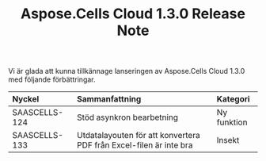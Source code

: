 ﻿---
title: Aspose.Cells Cloud 1.3.0 Release Note
second_title: Aspose.Cells Cloud Documen
type: docs
url: /sv/aspose-cells-cloud-1-3-0-release-notes/
aliases: [/aspose-cells-for-cloud-1-3-0-release-notes/]
description: Aspose.Cells Cloud stöder Excel för att skapa, konvertera, sammanfoga, dela, skydda, inre objektoperation och så vidare
weight: 40
---
Vi är glada att kunna tillkännage lanseringen av Aspose.Cells Cloud 1.3.0 med följande förbättringar.

|**Nyckel** |**Sammanfattning** |**Kategori** |
|:- |:- |:- |
|SAASCELLS-124 | Stöd asynkron bearbetning| Ny funktion|
|SAASCELLS-133 | Utdatalayouten för att konvertera PDF från Excel-filen är inte bra| Insekt|

